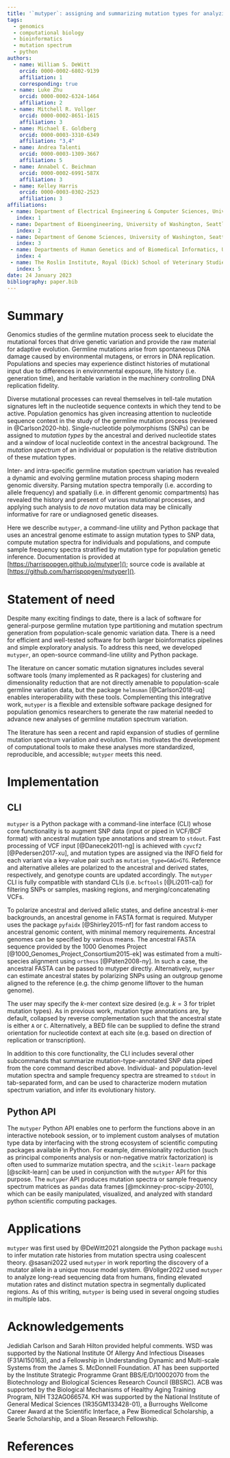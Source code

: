 ```yaml
---
title: '`mutyper`: assigning and summarizing mutation types for analyzing germline mutation spectra'
tags:
  - genomics
  - computational biology
  - bioinformatics
  - mutation spectrum
  - python
authors:
  - name: William S. DeWitt
    orcid: 0000-0002-6802-9139
    affiliation: 1
    corresponding: true
  - name: Luke Zhu
    orcid: 0000-0002-6324-1464
    affiliation: 2
  - name: Mitchell R. Vollger
    orcid: 0000-0002-8651-1615
    affiliation: 3
  - name: Michael E. Goldberg
    orcid: 0000-0003-3310-6349
    affiliation: "3,4"
  - name: Andrea Talenti
    orcid: 0000-0003-1309-3667
    affiliation: 5
  - name: Annabel C. Beichman
    orcid: 0000-0002-6991-587X
    affiliation: 3
  - name: Kelley Harris
    orcid: 0000-0003-0302-2523
    affiliation: 3
affiliations:
 - name: Department of Electrical Engineering & Computer Sciences, University of California, Berkeley, CA, USA
   index: 1
 - name: Department of Bioengineering, University of Washington, Seattle, WA, USA
   index: 2
 - name: Department of Genome Sciences, University of Washington, Seattle, WA, USA
   index: 3
 - name: Departments of Human Genetics and of Biomedical Informatics, University of Utah, Salt Lake City, UT, USA
   index: 4
 - name: The Roslin Institute, Royal (Dick) School of Veterinary Studies, University of Edinburgh, Easter Bush Campus, Midlothian, UK
   index: 5
date: 24 January 2023
bibliography: paper.bib
---
```


# Summary

Genomics studies of the germline mutation process seek to elucidate the mutational forces that drive genetic variation and provide the raw material for adaptive evolution.
Germline mutations arise from spontaneous DNA damage caused by environmental mutagens, or errors in DNA replication.
Populations and species may experience distinct histories of mutational input due to differences in environmental exposure, life history (i.e. generation time), and heritable variation in the machinery controlling DNA replication fidelity.

Diverse mutational processes can reveal themselves in tell-tale mutation signatures left in the nucleotide sequence contexts in which they tend to be active.
Population genomics has given increasing attention to nucleotide sequence context in the study of the germline mutation process (reviewed in @Carlson2020-hb).
Single-nucleotide polymorphisms (SNPs) can be assigned to *mutation types* by the ancestral and derived nucleotide states and a window of local nucleotide context in the ancestral background.
The *mutation spectrum* of an individual or population is the relative distribution of these mutation types.

Inter- and intra-specific germline mutation spectrum variation has revealed a dynamic and evolving germline mutation process shaping modern genomic diversity.
Parsing mutation spectra temporally (i.e. according to allele frequency) and spatially (i.e. in different genomic compartments) has revealed the history and present of various mutational processes, and applying such analysis to *de novo* mutation data may be clinically informative for rare or undiagnosed genetic diseases.

Here we describe `mutyper`, a command-line utility and Python package that uses an ancestral genome estimate to assign mutation types to SNP data, compute mutation spectra for individuals and populations, and compute sample frequency spectra stratified by mutation type for population genetic inference.
Documentation is provided at [https://harrispopgen.github.io/mutyper](); source code is available at [https://github.com/harrispopgen/mutyper]().

# Statement of need

Despite many exciting findings to date, there is a lack of software for general-purpose germline mutation type partitioning and mutation spectrum generation from population-scale genomic variation data.
There is a need for efficient and well-tested software for both larger bioinformatics pipelines and simple exploratory analysis.
To address this need, we developed `mutyper`, an open-source command-line utility and Python package.

The literature on cancer somatic mutation signatures includes several software tools (many implemented as R packages) for clustering and dimensionality reduction that are not directly amenable to population-scale germline variation data, but the package `helmsman` [@Carlson2018-uq] enables interoperability with these tools.
Complementing this integrative work, `mutyper` is a flexible and extensible software package designed for population genomics researchers to generate the raw material needed to advance new analyses of germline mutation spectrum variation.

The literature has seen a recent and rapid expansion of studies of germline mutation spectrum variation and evolution.
This motivates the development of computational tools to make these analyses more standardized, reproducible, and accessible; `mutyper` meets this need.

# Implementation

## CLI

`mutyper` is a Python package with a command-line interface (CLI) whose core functionality is to augment SNP data (input or piped in VCF/BCF format) with ancestral mutation type annotations and stream to `stdout`.
Fast processing of VCF input [@Danecek2011-ng] is achieved with `cyvcf2` [@Pedersen2017-xu], and mutation types are assigned via the INFO field for each variant via a key-value pair such as `mutation_type=GAG>GTG`.
Reference and alternative alleles are polarized to the ancestral and derived states, respectively, and genotype counts are updated accordingly.
The `mutyper` CLI is fully compatible with standard CLIs (i.e. `bcftools` [@Li2011-ca]) for filtering SNPs or samples, masking regions, and merging/concatenating VCFs.

To polarize ancestral and derived allelic states, and define ancestral $k$-mer backgrounds, an ancestral genome in FASTA format is required.
Mutyper uses the package `pyfaidx` [@Shirley2015-nf] for fast random access to ancestral genomic content, with minimal memory requirements.
Ancestral genomes can be specified by various means.
The ancestral FASTA sequence provided by the 1000 Genomes Project [@1000_Genomes_Project_Consortium2015-ek] was estimated from a multi-species alignment using `ortheus` [@Paten2008-ny].
In such a case, the ancestral FASTA can be passed to mutyper directly.
Alternatively, `mutyper` can estimate ancestral states by polarizing SNPs using an outgroup genome aligned to the reference (e.g. the chimp genome liftover to the human genome).

The user may specify the $k$-mer context size desired (e.g. $k=3$ for triplet mutation types).
As in previous work, mutation type annotations are, by default, collapsed by reverse complementation such that the ancestral state is either `A` or `C`.
Alternatively, a BED file can be supplied to define the strand orientation for nucleotide context at each site (e.g. based on direction of replication or transcription).

In addition to this core functionality, the CLI includes several other subcommands that summarize mutation-type-annotated SNP data piped from the core command described above. Individual- and population-level mutation spectra and sample frequency spectra are streamed to `stdout` in tab-separated form, and can be used to characterize modern mutation spectrum variation, and infer its evolutionary history.

## Python API

The `mutyper` Python API enables one to perform the functions above in an interactive notebook session, or to implement custom analyses of mutation type data by interfacing with the strong ecosystem of scientific computing packages available in Python.
For example, dimensionality reduction (such as principal components analysis or non-negative matrix factorization) is often used to summarize mutation spectra, and the `scikit-learn` package [@scikit-learn] can be used in conjunction with the `mutyper` API for this purpose.
The `mutyper` API produces mutation spectra or sample frequency spectrum matrices as `pandas` data frames [@mckinney-proc-scipy-2010], which can be easily manipulated, visualized, and analyzed with standard python scientific computing packages.

# Applications

`mutyper` was first used by @DeWitt2021 alongside the Python package `mushi` to infer mutation rate histories from mutation spectra using coalescent theory.
@sasani2022 used `mutyper` in work reporting the discovery of a mutator allele in a unique mouse model system.
@Vollger2022 used `mutyper` to analyze long-read sequencing data from humans, finding elevated mutation rates and distinct mutation spectra in segmentally duplicated regions.
As of this writing, `mutyper` is being used in several ongoing studies in multiple labs.

# Acknowledgements

Jedidiah Carlson and Sarah Hilton provided helpful comments.
WSD was supported by the National Institute Of Allergy And Infectious Diseases (F31AI150163), and a Fellowship in Understanding Dynamic and Multi-scale Systems from the James S. McDonnell Foundation.
AT has been supported by the Institute Strategic Programme Grant BBS/E/D/10002070 from the Biotechnology and Biological Sciences Research Council (BBSRC).
ACB was supported by the Biological Mechanisms of Healthy Aging Training Program, NIH T32AG066574.
KH was supported by the National Institute of General Medical Sciences (1R35GM133428-01), a Burroughs Wellcome Career Award at the Scientific Interface, a Pew Biomedical Scholarship, a Searle Scholarship, and a Sloan Research Fellowship.

# References